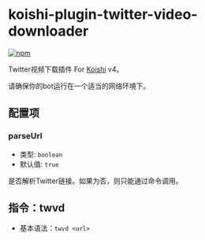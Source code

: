 # koishi-plugin-twitter-video-downloader

[![npm](https://img.shields.io/npm/v/koishi-plugin-twitter-video-downloader?style=flat-square)](https://www.npmjs.com/package/koishi-plugin-twitter-video-downloader)

Twitter视频下载插件 For [Koishi](https://github.com/koishijs/koishi) v4。

请确保你的bot运行在一个适当的网络环境下。

## 配置项

### parseUrl

- 类型: `boolean`
- 默认值: `true`

是否解析Twitter链接。如果为否，则只能通过命令调用。

## 指令：twvd

- 基本语法：`twvd <url>`
